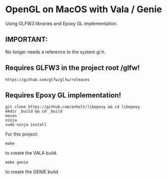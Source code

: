 # OpenGL on MacOS with Vala / Genie
Using GLFW3 libraries and Epoxy GL implementation.<br>
## IMPORTANT:
No longer needs a reference to the system gl.h.
## Requires GLFW3 in the project root /glfw!
```
https://github.com/glfw/glfw/releases
```
## Requires Epoxy GL implementation!
```
git clone https://github.com/anholt/libepoxy && cd libepoxy
mkdir _build && cd _build
meson
ninja
sudo ninja install
```
For this project:
```
make
```
to create the VALA build.
```
make genie
```
to create the GENIE build. 
